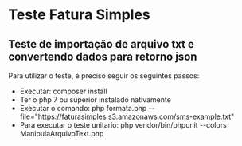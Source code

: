 # Teste Fatura Simples

## Teste de importação de arquivo txt e convertendo dados para retorno json

Para utilizar o teste, é preciso seguir os seguintes passos:
- Executar: composer install
- Ter o php 7 ou superior instalado nativamente
- Executar o comando: php formata.php --file="https://faturasimples.s3.amazonaws.com/sms-example.txt" 
- Para executar o teste unitario: php vendor/bin/phpunit --colors ManipulaArquivoText.php

